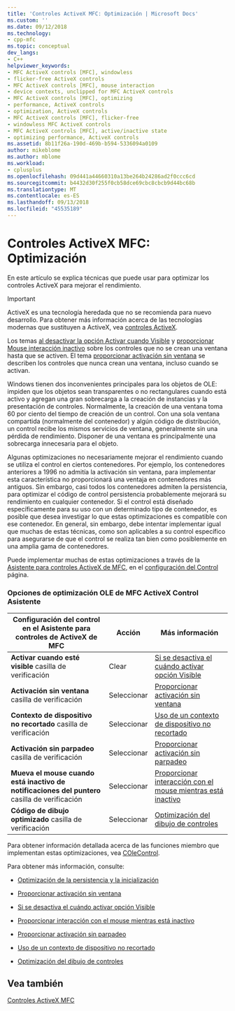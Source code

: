 ```yaml
---
title: 'Controles ActiveX MFC: Optimización | Microsoft Docs'
ms.custom: ''
ms.date: 09/12/2018
ms.technology:
- cpp-mfc
ms.topic: conceptual
dev_langs:
- C++
helpviewer_keywords:
- MFC ActiveX controls [MFC], windowless
- flicker-free ActiveX controls
- MFC ActiveX controls [MFC], mouse interaction
- device contexts, unclipped for MFC ActiveX controls
- MFC ActiveX controls [MFC], optimizing
- performance, ActiveX controls
- optimization, ActiveX controls
- MFC ActiveX controls [MFC], flicker-free
- windowless MFC ActiveX controls
- MFC ActiveX controls [MFC], active/inactive state
- optimizing performance, ActiveX controls
ms.assetid: 8b11f26a-190d-469b-b594-5336094a0109
author: mikeblome
ms.author: mblome
ms.workload:
- cplusplus
ms.openlocfilehash: 09d441a44660310a13be264b24286ad2f0ccc6cd
ms.sourcegitcommit: b4432d30f255f0cb58dce69cbc8cbcb9d44bc68b
ms.translationtype: MT
ms.contentlocale: es-ES
ms.lasthandoff: 09/13/2018
ms.locfileid: "45535189"
---
```

# <a name="mfc-activex-controls-optimization"></a>Controles ActiveX MFC: Optimización
En este artículo se explica técnicas que puede usar para optimizar los controles ActiveX para mejorar el rendimiento.  

>[!IMPORTANT]
> ActiveX es una tecnología heredada que no se recomienda para nuevo desarrollo. Para obtener más información acerca de las tecnologías modernas que sustituyen a ActiveX, vea [controles ActiveX](activex-controls.md).
  
 Los temas [al desactivar la opción Activar cuando Visible](../mfc/turning-off-the-activate-when-visible-option.md) y [proporcionar Mouse interacción inactivo](../mfc/providing-mouse-interaction-while-inactive.md) sobre los controles que no se crean una ventana hasta que se activen. El tema [proporcionar activación sin ventana](../mfc/providing-windowless-activation.md) se describen los controles que nunca crean una ventana, incluso cuando se activan.  
  
 Windows tienen dos inconvenientes principales para los objetos de OLE: impiden que los objetos sean transparentes o no rectangulares cuando está activo y agregan una gran sobrecarga a la creación de instancias y la presentación de controles. Normalmente, la creación de una ventana toma 60 por ciento del tiempo de creación de un control. Con una sola ventana compartida (normalmente del contenedor) y algún código de distribución, un control recibe los mismos servicios de ventana, generalmente sin una pérdida de rendimiento. Disponer de una ventana es principalmente una sobrecarga innecesaria para el objeto.  
  
 Algunas optimizaciones no necesariamente mejorar el rendimiento cuando se utiliza el control en ciertos contenedores. Por ejemplo, los contenedores anteriores a 1996 no admitía la activación sin ventana, para implementar esta característica no proporcionará una ventaja en contenedores más antiguos. Sin embargo, casi todos los contenedores admiten la persistencia, para optimizar el código de control persistencia probablemente mejorará su rendimiento en cualquier contenedor. Si el control está diseñado específicamente para su uso con un determinado tipo de contenedor, es posible que desea investigar lo que estas optimizaciones es compatible con ese contenedor. En general, sin embargo, debe intentar implementar igual que muchas de estas técnicas, como son aplicables a su control específico para asegurarse de que el control se realiza tan bien como posiblemente en una amplia gama de contenedores.  
  
 Puede implementar muchas de estas optimizaciones a través de la [Asistente para controles ActiveX de MFC](../mfc/reference/mfc-activex-control-wizard.md), en el [configuración del Control](../mfc/reference/control-settings-mfc-activex-control-wizard.md) página.  
  
### <a name="mfc-activex-control-wizard-ole-optimization-options"></a>Opciones de optimización OLE de MFC ActiveX Control Asistente  
  
|Configuración del control en el Asistente para controles de ActiveX de MFC|Acción|Más información|  
|-------------------------------------------------------|------------|----------------------|  
|**Activar cuando esté visible** casilla de verificación|Clear|[Si se desactiva el cuándo activar opción Visible](../mfc/turning-off-the-activate-when-visible-option.md)|  
|**Activación sin ventana** casilla de verificación|Seleccionar|[Proporcionar activación sin ventana](../mfc/providing-windowless-activation.md)|  
|**Contexto de dispositivo no recortado** casilla de verificación|Seleccionar|[Uso de un contexto de dispositivo no recortado](../mfc/using-an-unclipped-device-context.md)|  
|**Activación sin parpadeo** casilla de verificación|Seleccionar|[Proporcionar activación sin parpadeo](../mfc/providing-flicker-free-activation.md)|  
|**Mueva el mouse cuando está inactivo de notificaciones del puntero** casilla de verificación|Seleccionar|[Proporcionar interacción con el mouse mientras está inactivo](../mfc/providing-mouse-interaction-while-inactive.md)|  
|**Código de dibujo optimizado** casilla de verificación|Seleccionar|[Optimización del dibujo de controles](../mfc/optimizing-control-drawing.md)|  
  
 Para obtener información detallada acerca de las funciones miembro que implementan estas optimizaciones, vea [COleControl](../mfc/reference/colecontrol-class.md).  
  
 Para obtener más información, consulte:  
  
-   [Optimización de la persistencia y la inicialización](../mfc/optimizing-persistence-and-initialization.md)  
  
-   [Proporcionar activación sin ventana](../mfc/providing-windowless-activation.md)  
  
-   [Si se desactiva el cuándo activar opción Visible](../mfc/turning-off-the-activate-when-visible-option.md)  
  
-   [Proporcionar interacción con el mouse mientras está inactivo](../mfc/providing-mouse-interaction-while-inactive.md)  
  
-   [Proporcionar activación sin parpadeo](../mfc/providing-flicker-free-activation.md)  
  
-   [Uso de un contexto de dispositivo no recortado](../mfc/using-an-unclipped-device-context.md)  
  
-   [Optimización del dibujo de controles](../mfc/optimizing-control-drawing.md)  
  
## <a name="see-also"></a>Vea también  
 [Controles ActiveX MFC](../mfc/mfc-activex-controls.md)

